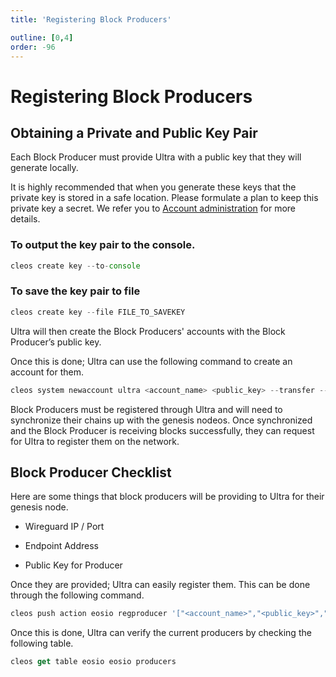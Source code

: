 ```yaml
---
title: 'Registering Block Producers'

outline: [0,4]
order: -96
---
```


# Registering Block Producers

## Obtaining a Private and Public Key Pair

Each Block Producer must provide Ultra with a public key that they will generate locally.

It is highly recommended that when you generate these keys that the private key is stored in a safe location. Please formulate a plan to keep this private key a secret. We refer you to [Account administration](../maintenance/account-administration.md) for more details.

### To output the key pair to the console.

```typescript
cleos create key --to-console
```

### To save the key pair to file

```typescript
cleos create key --file FILE_TO_SAVEKEY
```

Ultra will then create the Block Producers' accounts with the Block Producer’s public key.

Once this is done; Ultra can use the following command to create an account for them.

```typescript
cleos system newaccount ultra <account_name> <public_key> --transfer --stake-net "0.0000 UOS" --stake-cpu "0.0000 UOS" --gift-ram-kbytes <determine_kbytes_to_buy> -p ultra --ultra-id <ultra_id>
```

Block Producers must be registered through Ultra and will need to synchronize their chains up with the genesis nodeos. Once synchronized and the Block Producer is receiving blocks successfully, they can request for Ultra to register them on the network.

## Block Producer Checklist

Here are some things that block producers will be providing to Ultra for their genesis node.

*   Wireguard IP / Port
    
*   Endpoint Address
    
*   Public Key for Producer
    

Once they are provided; Ultra can easily register them. This can be done through the following command.

```typescript
cleos push action eosio regproducer '["<account_name>","<public_key>","<url>",<location>]' -p ultra 
```

Once this is done, Ultra can verify the current producers by checking the following table.

```typescript
cleos get table eosio eosio producers
```